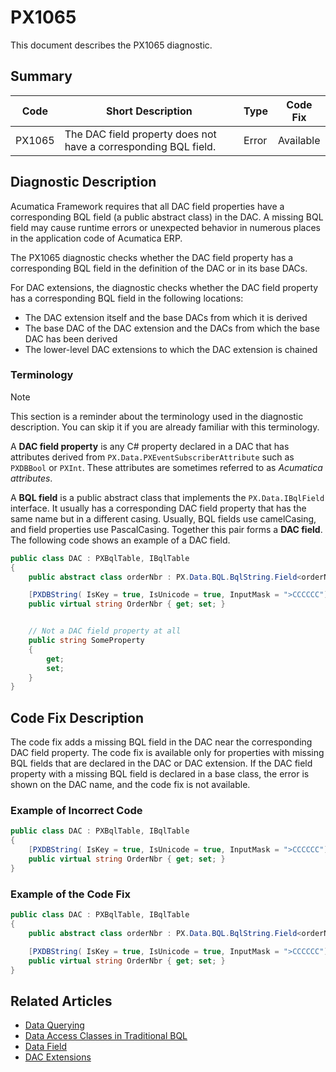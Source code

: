 # PX1065
This document describes the PX1065 diagnostic.

## Summary

| Code   | Short Description                                                                         | Type                           | Code Fix    | 
| ------ | ----------------------------------------------------------------------------------------- | ------------------------------ | ----------- | 
| PX1065 | The DAC field property does not have a corresponding BQL field. | Error                          | Available   | 

## Diagnostic Description

Acumatica Framework requires that all DAC field properties have a corresponding BQL field (a public abstract class) in the DAC. A missing BQL field may cause runtime errors or unexpected behavior in numerous places in the application code of Acumatica ERP. 

The PX1065 diagnostic checks whether the DAC field property has a corresponding BQL field in the definition of the DAC or in its base DACs.

For DAC extensions, the diagnostic checks whether the DAC field property has a corresponding BQL field in the following locations:
 - The DAC extension itself and the base DACs from which it is derived
 - The base DAC of the DAC extension and the DACs from which the base DAC has been derived
 - The lower-level DAC extensions to which the DAC extension is chained

 ### Terminology

> [!NOTE]
> This section is a reminder about the terminology used in the diagnostic description. You can skip it if you are already familiar with this terminology.

A **DAC field property** is any C# property declared in a DAC that has attributes derived from `PX.Data.PXEventSubscriberAttribute` such as `PXDBBool` or `PXInt`. These attributes are sometimes referred to as *Acumatica attributes*. 

A **BQL field** is a public abstract class that implements the `PX.Data.IBqlField` interface. It usually has a corresponding DAC field property that has the same name but in a different casing. 
Usually, BQL fields use camelCasing, and field properties use PascalCasing. Together this pair forms a **DAC field**. The following code shows an example of a DAC field.
```C#
public class DAC : PXBqlTable, IBqlTable
{
    public abstract class orderNbr : PX.Data.BQL.BqlString.Field<orderNbr> { }  // The BQL field that corresponds to the DAC field property, which follows

	[PXDBString( IsKey = true, IsUnicode = true, InputMask = ">CCCCCC")]		// The Acumatica attribute
	public virtual string OrderNbr { get; set; }								// The DAC field property 


	// Not a DAC field property at all
	public string SomeProperty  
	{ 
		get; 
		set;
	}
}
```

## Code Fix Description

The code fix adds a missing BQL field in the DAC near the corresponding DAC field property. The code fix is available only for properties with missing BQL fields that are declared in the DAC or DAC extension. If the DAC field property with a missing BQL field is declared in a base class, the error is shown on the DAC name, and the code fix is not available.

### Example of Incorrect Code

```C#
public class DAC : PXBqlTable, IBqlTable
{
	[PXDBString( IsKey = true, IsUnicode = true, InputMask = ">CCCCCC")]	// The DAC field property without a corresponding BQL field
	public virtual string OrderNbr { get; set; }							// The PX1065 error is displayed on the "OrderNbr" field
}
```

### Example of the Code Fix

```C#
public class DAC : PXBqlTable, IBqlTable
{
	public abstract class orderNbr : PX.Data.BQL.BqlString.Field<orderNbr> { }		// The added BQL field

	[PXDBString( IsKey = true, IsUnicode = true, InputMask = ">CCCCCC")]
	public virtual string OrderNbr { get; set; }
}
```

## Related Articles

 - [Data Querying](https://help.acumatica.com/Help?ScreenId=ShowWiki&pageid=9241a976-e062-4978-be14-2c1135642be2)
 - [Data Access Classes in Traditional BQL](https://help.acumatica.com/Help?ScreenId=ShowWiki&pageid=a47ddb36-eb85-486f-9d6b-49beac42fc80)
 - [Data Field](https://help.acumatica.com/Help?ScreenId=ShowWiki&pageid=b3d24079-bda4-4f82-9fbd-c444a8bcb733)
 - [DAC Extensions](https://help.acumatica.com/Help?ScreenId=ShowWiki&pageid=114ae5af-8667-4933-b53d-c4c8667c85ac)